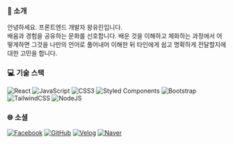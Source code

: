### 💫 소개
안녕하세요. 프론트엔드 개발자 왕유린입니다.<br>
배움과 경험을 공유하는 문화를 선호합니다. 배운 것을 이해하고 체화하는 과정에서 어떻게하면 그것을 나만의 언어로 풀어내어 이해한 뒤 타인에게 쉽고 명확하게 전달할지에 대한 고민을 합니다.

### 💻 기술 스택
![React](https://img.shields.io/badge/react-%2320232a.svg?style=flat&logo=react&logoColor=%2361DAFB) 
![JavaScript](https://img.shields.io/badge/javascript-%23323330.svg?style=flat&logo=javascript&logoColor=%white)
![CSS3](https://img.shields.io/badge/css3-%231572B6.svg?style=flat&logo=css3&logoColor=white) 
![Styled Components](https://img.shields.io/badge/styled--components-DB7093?style=flat&logo=styled-components&logoColor=white) 
![Bootstrap](https://img.shields.io/badge/bootstrap-%23563D7C.svg?style=flat&logo=bootstrap&logoColor=white) 
![TailwindCSS](https://img.shields.io/badge/tailwindcss-%2338B2AC.svg?style=flat&logo=tailwind-css&logoColor=white)
![NodeJS](https://img.shields.io/badge/node.js-6DA55F?style=flat&logo=node.js&logoColor=white) 

### 🌐 소셜
[![Facebook](https://img.shields.io/badge/Facebook-%231877F2.svg?logo=Facebook&logoColor=white)](https://facebook.com/Wangyurin)
[![GitHub](https://img.shields.io/badge/GitHub-%23181717.svg?logo=GitHub&logoColor=white)](https://github.com/wang-yurin)
[![Velog](https://img.shields.io/badge/Velog-%2320C997.svg?logo=Velog&logoColor=white)](https://velog.io/@chic1994)
[![Naver](https://img.shields.io/badge/Naver-%2303C75A.svg?logo=Naver&logoColor=white)](mailto:king_1994@naver.com)
